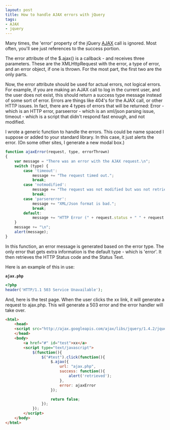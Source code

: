 ```yaml
---
layout: post
title: How to handle AJAX errors with jQuery
tags:
- AJAX
- jquery
---
```

Many times, the 'error' property of the jQuery [AJAX](http://api.jquery.com/category/ajax/) call is ignored.  Most often, you'll see just references to the success portion.

The error attribute of the $.ajax() is a callback - and receives three parameters.  These are the XMLHttpRequest with the error, a type of error, and an error object, if one is thrown.  For the most part, the first two are the only parts.

Now, the error attribute should be used for actual errors, not logical errors.  For example, if you are making an AJAX call to log in the current user, and the user does not exist, this should return a success type message instead of some sort of error.  Errors are things like 404's for the AJAX call, or other HTTP issues.  In fact, there are 4 types of errors that will be returned: Error - which is an HTTP error, parseerror - which is an xml/json parsing issue, timeout - which is a script that didn't respond fast enough, and not modified.

I wrote a generic function to handle the errors.  This could be name spaced I suppose or added to your standard library.  In this case, it just alerts the error.  (On some other sites, I generate a new modal box.)

```javascript
function ajaxError(request, type, errorThrown)
{
    var message = "There was an error with the AJAX request.\n";
    switch (type) {
        case 'timeout':
            message += "The request timed out.";
            break;
        case 'notmodified':
            message += "The request was not modified but was not retrieved from the cache.";
            break;
        case 'parsererror':
            message += "XML/Json format is bad.";
            break;
        default:
            message += "HTTP Error (" + request.status + " " + request.statusText + ").";
    }
    message += "\n";
    alert(message);
}
```

In this function, an error message is generated based on the error type.  The only error that gets extra information is the default type - which is 'error'.  It then retrieves the HTTP Status code and the Status Text.

Here is an example of this in use:

**`ajax.php`**
```php
<?php
header('HTTP/1.1 503 Service Unavailable');    
```
    
And, here is the test page.  When the user clicks the xx link, it will generate a request to ajax.php.  This will generate a 503 error and the error handler will take over.
    
```html
<html>
    <head>
    <script src="http://ajax.googleapis.com/ajax/libs/jquery/1.4.2/jquery.min.js" type="text/javascript"></script>
    </head>
    <body>
        <a href="#" id="test">xx</a>
        <script type="text/javascript">
            $(function(){
                $("#test").click(function(){
                    $.ajax({
                        url: "ajax.php",
                        success: function(){
                            alert('retrieved');
                        },
                        error: ajaxError
                    });

                    return false;
                });
            });
        </script>
    </body>
</html>
```

